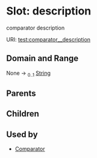 
# Slot: description


comparator description

URI: [test:comparator__description](https://linkml.org/testing/comparator__description)


## Domain and Range

None &#8594;  <sub>0..1</sub> [String](types/String.md)

## Parents


## Children


## Used by

 * [Comparator](Comparator.md)

